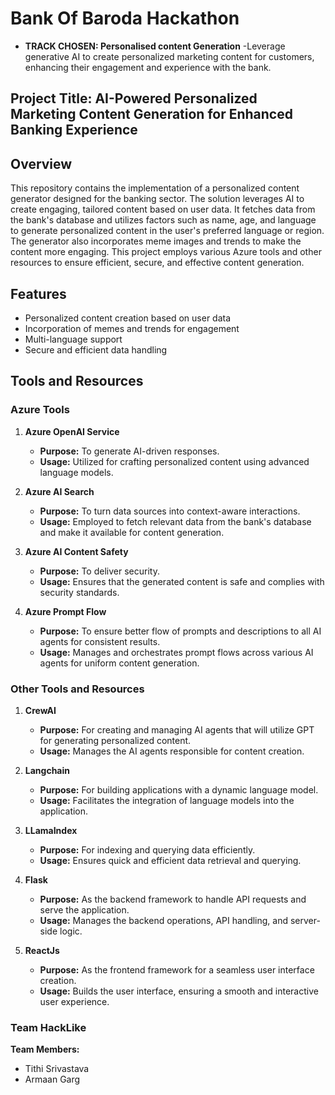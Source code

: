 # Bank Of Baroda Hackathon
- **TRACK CHOSEN: Personalised content Generation**
-Leverage generative AI to create personalized marketing content for customers, enhancing their engagement and experience with the bank.
## Project Title: AI-Powered Personalized Marketing Content Generation for Enhanced Banking Experience

## Overview

This repository contains the implementation of a personalized content generator designed for the banking sector. The solution leverages AI to create engaging, tailored content based on user data. It fetches data from the bank's database and utilizes factors such as name, age, and language to generate personalized content in the user's preferred language or region. The generator also incorporates meme images and trends to make the content more engaging. This project employs various Azure tools and other resources to ensure efficient, secure, and effective content generation.

## Features

- Personalized content creation based on user data
- Incorporation of memes and trends for engagement
- Multi-language support
- Secure and efficient data handling

## Tools and Resources

### Azure Tools

1. **Azure OpenAI Service**
   - **Purpose:** To generate AI-driven responses.
   - **Usage:** Utilized for crafting personalized content using advanced language models.

2. **Azure AI Search**
   - **Purpose:** To turn data sources into context-aware interactions.
   - **Usage:** Employed to fetch relevant data from the bank's database and make it available for content generation.

3. **Azure AI Content Safety**
   - **Purpose:** To deliver security.
   - **Usage:** Ensures that the generated content is safe and complies with security standards.

4. **Azure Prompt Flow**
   - **Purpose:** To ensure better flow of prompts and descriptions to all AI agents for consistent results.
   - **Usage:** Manages and orchestrates prompt flows across various AI agents for uniform content generation.

### Other Tools and Resources

1. **CrewAI**
   - **Purpose:** For creating and managing AI agents that will utilize GPT for generating personalized content.
   - **Usage:** Manages the AI agents responsible for content creation.

2. **Langchain**
   - **Purpose:** For building applications with a dynamic language model.
   - **Usage:** Facilitates the integration of language models into the application.

3. **LLamaIndex**
   - **Purpose:** For indexing and querying data efficiently.
   - **Usage:** Ensures quick and efficient data retrieval and querying.

4. **Flask**
   - **Purpose:** As the backend framework to handle API requests and serve the application.
   - **Usage:** Manages the backend operations, API handling, and server-side logic.

5. **ReactJs**
   - **Purpose:** As the frontend framework for a seamless user interface creation.
   - **Usage:** Builds the user interface, ensuring a smooth and interactive user experience.

### Team HackLike  
**Team Members:**
- Tithi Srivastava
- Armaan Garg
